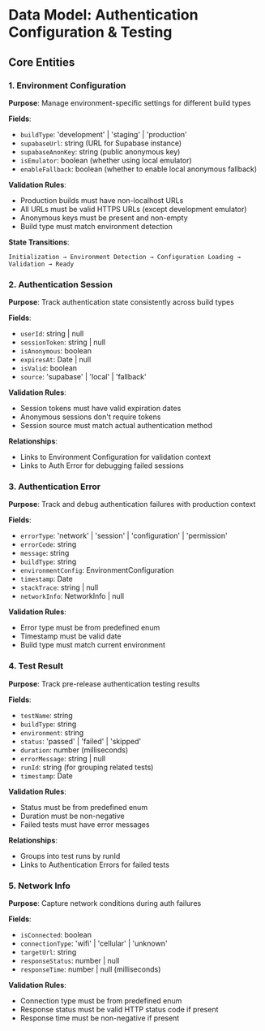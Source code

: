 # Data Model: Authentication Configuration & Testing

## Core Entities

### 1. Environment Configuration

**Purpose**: Manage environment-specific settings for different build types

**Fields**:
- `buildType`: 'development' | 'staging' | 'production'
- `supabaseUrl`: string (URL for Supabase instance)
- `supabaseAnonKey`: string (public anonymous key)
- `isEmulator`: boolean (whether using local emulator)
- `enableFallback`: boolean (whether to enable local anonymous fallback)

**Validation Rules**:
- Production builds must have non-localhost URLs
- All URLs must be valid HTTPS URLs (except development emulator)
- Anonymous keys must be present and non-empty
- Build type must match environment detection

**State Transitions**:
```
Initialization → Environment Detection → Configuration Loading → Validation → Ready
```

### 2. Authentication Session

**Purpose**: Track authentication state consistently across build types

**Fields**:
- `userId`: string | null
- `sessionToken`: string | null
- `isAnonymous`: boolean
- `expiresAt`: Date | null
- `isValid`: boolean
- `source`: 'supabase' | 'local' | 'fallback'

**Validation Rules**:
- Session tokens must have valid expiration dates
- Anonymous sessions don't require tokens
- Session source must match actual authentication method

**Relationships**:
- Links to Environment Configuration for validation context
- Links to Auth Error for debugging failed sessions

### 3. Authentication Error

**Purpose**: Track and debug authentication failures with production context

**Fields**:
- `errorType`: 'network' | 'session' | 'configuration' | 'permission'
- `errorCode`: string
- `message`: string
- `buildType`: string
- `environmentConfig`: EnvironmentConfiguration
- `timestamp`: Date
- `stackTrace`: string | null
- `networkInfo`: NetworkInfo | null

**Validation Rules**:
- Error type must be from predefined enum
- Timestamp must be valid date
- Build type must match current environment

### 4. Test Result

**Purpose**: Track pre-release authentication testing results

**Fields**:
- `testName`: string
- `buildType`: string
- `environment`: string
- `status`: 'passed' | 'failed' | 'skipped'
- `duration`: number (milliseconds)
- `errorMessage`: string | null
- `runId`: string (for grouping related tests)
- `timestamp`: Date

**Validation Rules**:
- Status must be from predefined enum
- Duration must be non-negative
- Failed tests must have error messages

**Relationships**:
- Groups into test runs by runId
- Links to Authentication Errors for failed tests

### 5. Network Info

**Purpose**: Capture network conditions during auth failures

**Fields**:
- `isConnected`: boolean
- `connectionType`: 'wifi' | 'cellular' | 'unknown'
- `targetUrl`: string
- `responseStatus`: number | null
- `responseTime`: number | null (milliseconds)

**Validation Rules**:
- Connection type must be from predefined enum
- Response status must be valid HTTP status code if present
- Response time must be non-negative if present